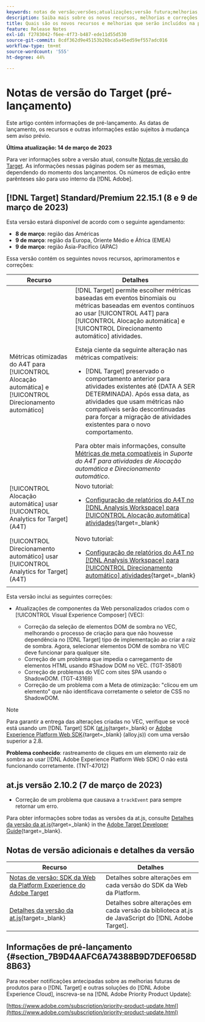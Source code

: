 ```yaml
---
keywords: notas de versão;versões;atualizações;versão futura;melhorias;novos recursos;correções;atualizações;pré-lançamento
description: Saiba mais sobre os novos recursos, melhorias e correções incluídos na próxima versão do Adobe Target, incluindo SDKs, APIs e bibliotecas JavaScript.
title: Quais são os novos recursos e melhorias que serão incluídos na próxima versão do  [!DNL Target] ?
feature: Release Notes
exl-id: f2783042-f6ee-4f73-b487-ede11d55d530
source-git-commit: 8cdf362d9e45153b26bca5a45ed59ef557adc016
workflow-type: tm+mt
source-wordcount: '555'
ht-degree: 44%

---
```


# Notas de versão do Target (pré-lançamento)

Este artigo contém informações de pré-lançamento. As datas de lançamento, os recursos e outras informações estão sujeitos à mudança sem aviso prévio.

**Última atualização: 14 de março de 2023**

Para ver informações sobre a versão atual, consulte [Notas de versão do Target](release-notes.md). As informações nessas páginas podem ser as mesmas, dependendo do momento dos lançamentos. Os números de edição entre parênteses são para uso interno da [!DNL Adobe].

## [!DNL Target] Standard/Premium 22.15.1 (8 e 9 de março de 2023)

Esta versão estará disponível de acordo com o seguinte agendamento:

* **8 de março**: região das Américas
* **9 de março**: região da Europa, Oriente Médio e África (EMEA)
* **9 de março**: região Ásia-Pacífico (APAC)

Essa versão contém os seguintes novos recursos, aprimoramentos e correções:

| Recurso | Detalhes |
| --- | --- |
| Métricas otimizadas do A4T para [!UICONTROL Alocação automática] e [!UICONTROL Direcionamento automático] | [!DNL Target] permite escolher métricas baseadas em eventos binomiais ou métricas baseadas em eventos contínuos ao usar [!UICONTROL A4T] para [!UICONTROL Alocação automática] e [!UICONTROL Direcionamento automático] atividades.<P>Esteja ciente da seguinte alteração nas métricas compatíveis:<ul><li>[!DNL Target] preservado o comportamento anterior para atividades existentes até (DATA A SER DETERMINADA). Após essa data, as atividades que usam métricas não compatíveis serão descontinuadas para forçar a migração de atividades existentes para o novo comportamento.</li></ul>Para obter mais informações, consulte [Métricas de meta compatíveis](/help/main/c-integrating-target-with-mac/a4t/a4t-at-aa.md#supported) in *Suporte do A4T para atividades de Alocação automática e Direcionamento automático*. |
| [!UICONTROL Alocação automática] usar [!UICONTROL Analytics for Target] (A4T) | Novo tutorial:<ul><li>[Configuração de relatórios do A4T no [!DNL Analysis Workspace] para [!UICONTROL Alocação automática] atividades](https://experienceleague.adobe.com/docs/target-learn/tutorials/integrations/set-up-a4t-reports-in-analysis-workspace-for-auto-allocate-activities.html){target=_blank}</li></ul> |
| [!UICONTROL Direcionamento automático] usar [!UICONTROL Analytics for Target] (A4T) | Novo tutorial:<ul><li>[Configuração de relatórios do A4T no [!DNL Analysis Workspace] para [!UICONTROL Direcionamento automático] atividades](https://experienceleague.adobe.com/docs/target-learn/tutorials/integrations/set-up-a4t-reports-in-analysis-workspace-for-auto-target-activities.html){target=_blank}</li></ul> |

Esta versão inclui as seguintes correções:

* Atualizações de componentes da Web personalizados criados com o [!UICONTROL Visual Experience Composer] (VEC):

   * Correção da seleção de elementos DOM de sombra no VEC, melhorando o processo de criação para que não houvesse dependência no [!DNL Target] tipo de implementação ao criar a raiz de sombra. Agora, selecionar elementos DOM de sombra no VEC deve funcionar para qualquer site.
   * Correção de um problema que impedia o carregamento de elementos HTML usando #Shadow DOM no VEC. (TGT-35801)
   * Correção de problemas do VEC com sites SPA usando o ShadowDOM. (TGT-43169)
   * Correção de um problema com a Meta de otimização: &quot;clicou em um elemento&quot; que não identificava corretamente o seletor de CSS no ShadowDOM.

>[!NOTE]
>
>Para garantir a entrega das alterações criadas no VEC, verifique se você está usando um [!DNL Target] SDK ([at.js](https://developer.adobe.com/target/implement/client-side/atjs/target-atjs-versions/){target=_blank} or [Adobe Experience Platform Web SDK](https://experienceleague.adobe.com/docs/experience-platform/edge/release-notes.html){target=_blank} (alloy.js)) com uma versão superior a 2.8.

**Problema conhecido**: rastreamento de cliques em um elemento raiz de sombra ao usar [!DNL Adobe Experience Platform Web SDK] O não está funcionando corretamente. (TNT-47012)

## at.js versão 2.10.2 (7 de março de 2023)

* Correção de um problema que causava a `trackEvent` para sempre retornar um erro.

Para obter informações sobre todas as versões da at.js, consulte [Detalhes da versão da at.js](https://developer.adobe.com/target/implement/client-side/atjs/target-atjs-versions/){target=_blank} in the [Adobe Target Developer Guide](https://developer.adobe.com/target/){target=_blank}.

## Notas de versão adicionais e detalhes da versão

| Recurso | Detalhes |
|--- |--- |
| [Notas de versão: SDK da Web da Platform Experience do Adobe Target](https://experienceleague.adobe.com/docs/experience-platform/edge/release-notes.html?lang=pt-BR) | Detalhes sobre alterações em cada versão do SDK da Web da Platform. |
| [Detalhes da versão da at.js](https://developer.adobe.com/target/implement/client-side/atjs/target-atjs-versions/){target=_blank} | Detalhes sobre alterações em cada versão da biblioteca at.js de JavaScript do [!DNL Adobe Target]. |


## Informações de pré-lançamento {#section_7B9D4AAFC6A74388B9D7DEF0658D8B63}

Para receber notificações antecipadas sobre as melhorias futuras de produtos para o [!DNL Target] e outras soluções do [!DNL Adobe Experience Cloud], inscreva-se na [!DNL Adobe Priority Product Update]:

[https://www.adobe.com/subscription/priority-product-update.html](https://www.adobe.com/subscription/priority-product-update.html)
